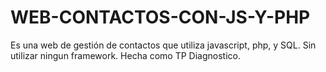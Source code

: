 # WEB-CONTACTOS-CON-JS-Y-PHP
Es una web de gestión de contactos que utiliza javascript, php, y SQL. Sin utilizar ningun framework. Hecha como TP Diagnostico.
